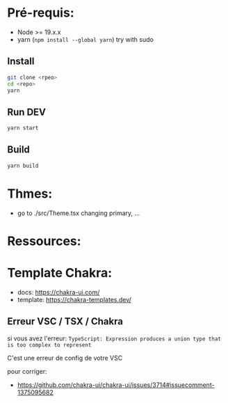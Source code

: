 
# Pré-requis:
  - Node >= 19.x.x
  - yarn (`npm install --global yarn`) try with sudo

## Install

```sh
git clone <rpeo>
cd <repo>
yarn
```

## Run DEV

```sh
yarn start
```

## Build

```sh
yarn build
```

# Thmes:
  - go to ./src/Theme.tsx changing primary, ...

# Ressources:

# Template Chakra:
  - docs: https://chakra-ui.com/
  - template: https://chakra-templates.dev/

## Erreur VSC / TSX / Chakra

si vous avez l'erreur:
`TypeScript: Expression produces a union type that is too complex to represent`

C'est une erreur de config de votre VSC

pour corriger:
  - https://github.com/chakra-ui/chakra-ui/issues/3714#issuecomment-1375095682

